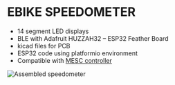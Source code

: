# EBIKE SPEEDOMETER
* 14 segment LED displays
* BLE with Adafruit HUZZAH32 – ESP32 Feather Board
* kicad files for PCB
* ESP32 code using platformio environment
* Compatible with [MESC controller](https://github.com/davidmolony/MESC_Firmware)
<img src="../pics/assembled.png" title="Assembled speedometer">
